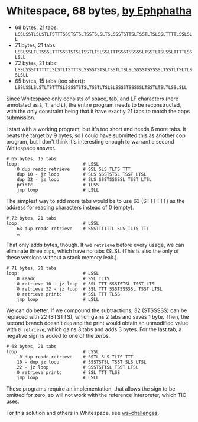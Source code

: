 # Whitespace, 68 bytes, [by Ephphatha](https://codegolf.stackexchange.com/questions/103182/significant-whitespace-cops/123333#123333)

- 68 bytes, 21 tabs: `LSSLSSTLSLSTLTSTTTSSSTSTSLTSSTSLSLTSLSSSTSTTSLTSSTLTSLSSLTTTTLSSLSLL`
- 71 bytes, 21 tabs: `LSSLSSLTLTSSSLTTTSSSTSTSLTSSTLTSLSSLTTTSSSTSSSSSLTSSTLTSLSSLTTTTLSSLSLL`
- 72 bytes, 21 tabs: `LSSLSSSTTTTTTLSLSTLTSTTTSLSSSSTSTSLTSSTLTSLSLSSSSTSSSSSLTSSTLTSLTLSSLSLL`
- 65 bytes, 15 tabs (too short): `LSSLSSLSLSTLTSTTTSLSSSSTSTSLTSSTLTSLSLSSSSTSSSSSLTSSTLTSLTLSSLSLL`

Since Whitespace only consists of space, tab, and LF characters (here annotated
as `S`, `T`, and `L`), the entire program needs to be reconstructed, with the
only constraint being that it have exactly 21 tabs to match the cops submission.

I start with a working program, but it's too short and needs 6 more tabs. It
beats the target by 9 bytes, so I could have submitted this as another cop
program, but I don't think it's interesting enough to warrant a second
Whitespace answer.

```wsa
# 65 bytes, 15 tabs
loop:                        # LSSL
    0 dup readc retrieve     # SSL SLS TLTS TTT
    dup 10 - jz loop         # SLS SSSTSTSL TSST LTSL
    dup 32 - jz loop         # SLS SSSTSSSSSL TSST LTSL
    printc                   # TLSS
    jmp loop                 # LSLL
```

The simplest way to add more tabs would be to use 63 (STTTTTT) as the address
for reading characters instead of 0 (empty).

```wsa
# 72 bytes, 21 tabs
loop:                        # LSSL
    63 dup readc retrieve    # SSSTTTTTTL SLS TLTS TTT
    …
```

That only adds bytes, though. If we `retrieve` before every usage, we can
eliminate three `dup`s, which have no tabs (SLS). (This is also the only of
these versions without a stack memory leak.)

```wsa
# 71 bytes, 21 tabs
loop:                        # LSSL
    0 readc                  # SSL TLTS
    0 retrieve 10 - jz loop  # SSL TTT SSSTSTSL TSST LTSL
    0 retrieve 32 - jz loop  # SSL TTT SSSTSSSSSL TSST LTSL
    0 retrieve printc        # SSL TTT TLSS
    jmp loop                 # LSLL
```

We can do better. If we compound the subtractions, 32 (STSSSSS) can be replaced
with 22 (STSTTS), which gains 2 tabs and saves 1 byte. Then, the second branch
doesn't `dup` and the print would obtain an unmodified value with `0 retrieve`,
which gains 3 tabs and adds 3 bytes. For the last tab, a negative sign is added
to one of the zeros.

```wsa
# 68 bytes, 21 tabs
loop:                        # LSSL
    -0 dup readc retrieve    # SSTL SLS TLTS TTT
    10 - dup jz loop         # SSSTSTSL TSST SLS LTSL
    22 - jz loop             # SSSTSTTSL TSST LTSL
    0 retrieve printc        # SSL TTT TLSS
    jmp loop                 # LSLL
```

These programs require an implementation, that allows the sign to be omitted for
zero, so will not work with the reference interpreter, which TIO uses.

For this solution and others in Whitespace, see [ws-challenges](https://github.com/thaliaarchi/ws-challenges).
